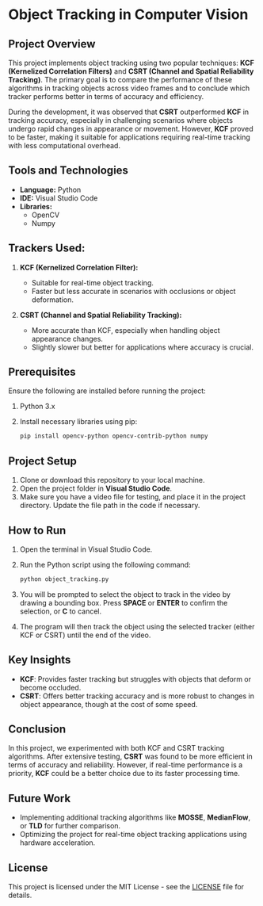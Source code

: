 # Object Tracking in Computer Vision

## Project Overview
This project implements object tracking using two popular techniques: **KCF (Kernelized Correlation Filters)** and **CSRT (Channel and Spatial Reliability Tracking)**. The primary goal is to compare the performance of these algorithms in tracking objects across video frames and to conclude which tracker performs better in terms of accuracy and efficiency.

During the development, it was observed that **CSRT** outperformed **KCF** in tracking accuracy, especially in challenging scenarios where objects undergo rapid changes in appearance or movement. However, **KCF** proved to be faster, making it suitable for applications requiring real-time tracking with less computational overhead.

## Tools and Technologies
- **Language:** Python
- **IDE:** Visual Studio Code
- **Libraries:**
  - OpenCV
  - Numpy

## Trackers Used:
1. **KCF (Kernelized Correlation Filter):**
   - Suitable for real-time object tracking.
   - Faster but less accurate in scenarios with occlusions or object deformation.

2. **CSRT (Channel and Spatial Reliability Tracking):**
   - More accurate than KCF, especially when handling object appearance changes.
   - Slightly slower but better for applications where accuracy is crucial.

## Prerequisites
Ensure the following are installed before running the project:

1. Python 3.x
2. Install necessary libraries using pip:

    ```bash
    pip install opencv-python opencv-contrib-python numpy
    ```

## Project Setup
1. Clone or download this repository to your local machine.
2. Open the project folder in **Visual Studio Code**.
3. Make sure you have a video file for testing, and place it in the project directory. Update the file path in the code if necessary.

## How to Run
1. Open the terminal in Visual Studio Code.
2. Run the Python script using the following command:

    ```bash
    python object_tracking.py
    ```

3. You will be prompted to select the object to track in the video by drawing a bounding box. Press **SPACE** or **ENTER** to confirm the selection, or **C** to cancel.
4. The program will then track the object using the selected tracker (either KCF or CSRT) until the end of the video.

## Key Insights
- **KCF**: Provides faster tracking but struggles with objects that deform or become occluded.
- **CSRT**: Offers better tracking accuracy and is more robust to changes in object appearance, though at the cost of some speed.

## Conclusion
In this project, we experimented with both KCF and CSRT tracking algorithms. After extensive testing, **CSRT** was found to be more efficient in terms of accuracy and reliability. However, if real-time performance is a priority, **KCF** could be a better choice due to its faster processing time.

## Future Work
- Implementing additional tracking algorithms like **MOSSE**, **MedianFlow**, or **TLD** for further comparison.
- Optimizing the project for real-time object tracking applications using hardware acceleration.

## License
This project is licensed under the MIT License - see the [LICENSE](LICENSE) file for details.
